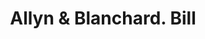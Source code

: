 ---
doi: 10.7916/D84J1S2K
date_other: '1880'
date_other_textual: 1880-1889
form: printed ephemera
genre:
- Invoices
name:
- Allyn & Blanchard
object_in_context_url: https://biggert.cul.columbia.edu/items/view/ave_biggert_00065
subject_hierarchical_geographic:
- Hartford, Connecticut, United States
subject_name:
- Allyn & Blanchard
title: Allyn & Blanchard. Bill
sort_title: Allyn & Blanchard. Bill
call_number: ave_biggert_00065
coordinates:
- 41.7625,-72.67416666666666
pid: ave_biggert_00065
identifiers: ave_biggert_00065
canvas_id: ldpd:395340
permalink: "/items/ave_biggert_00065/"
layout: iiif-image-page
---